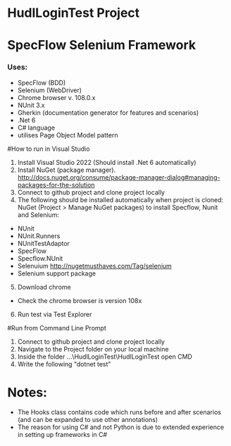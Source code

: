 # HudlLoginTest Project

# SpecFlow Selenium Framework 
### Uses:  
+ SpecFlow (BDD)
+ Selenium (WebDriver)
+ Chrome browser v. 108.0.x
+ NUnit 3.x 
+ Gherkin (documentation generator for features and scenarios)
+ .Net 6
+ C# language
+ utilises Page Object Model pattern

#How to run in Visual Studio
1. Install Visual Studio 2022 (Should install .Net 6 automatically)
2. Install NuGet (package manager). http://docs.nuget.org/consume/package-manager-dialog#managing-packages-for-the-solution
3. Connect to github project and clone project locally 
4. The following should be installed automatically when project is cloned:
   NuGet (Project > Manage NuGet packages) to install Specflow, Nunit and Selenium:
  * NUnit 
  * NUnit.Runners 
  * NUnitTestAdaptor
  * SpecFlow
  * Specflow.NUnit
  * Selenuium http://nugetmusthaves.com/Tag/selenium
  * Selenium support package   
 5. Download chrome 
  * Check the chrome browser is version 108x
 6. Run test via Test Explorer
   
#Run from Command Line Prompt
1. Connect to github project and clone project locally 
2. Navigate to the Project folder on your local machine 
3. Inside the folder ...\HudlLoginTest\HudlLoginTest open CMD
4. Write the following "dotnet test"

# Notes:
+ The Hooks class contains code which runs before and after scenarios (and can be expanded to use other annotations)
+ The reason for using C# and not Python is due to extended experience in setting up frameworks in C#
